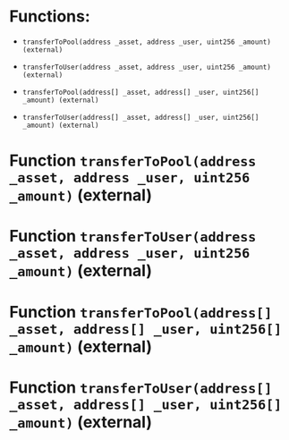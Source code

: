 # Functions:

- `transferToPool(address _asset, address _user, uint256 _amount) (external)`

- `transferToUser(address _asset, address _user, uint256 _amount) (external)`

- `transferToPool(address[] _asset, address[] _user, uint256[] _amount) (external)`

- `transferToUser(address[] _asset, address[] _user, uint256[] _amount) (external)`

# Function `transferToPool(address _asset, address _user, uint256 _amount)` (external)

# Function `transferToUser(address _asset, address _user, uint256 _amount)` (external)

# Function `transferToPool(address[] _asset, address[] _user, uint256[] _amount)` (external)

# Function `transferToUser(address[] _asset, address[] _user, uint256[] _amount)` (external)
